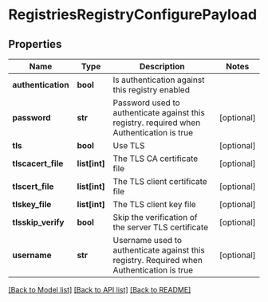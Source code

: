 # RegistriesRegistryConfigurePayload

## Properties
Name | Type | Description | Notes
------------ | ------------- | ------------- | -------------
**authentication** | **bool** | Is authentication against this registry enabled | 
**password** | **str** | Password used to authenticate against this registry. required when Authentication is true | [optional] 
**tls** | **bool** | Use TLS | [optional] 
**tlscacert_file** | **list[int]** | The TLS CA certificate file | [optional] 
**tlscert_file** | **list[int]** | The TLS client certificate file | [optional] 
**tlskey_file** | **list[int]** | The TLS client key file | [optional] 
**tlsskip_verify** | **bool** | Skip the verification of the server TLS certificate | [optional] 
**username** | **str** | Username used to authenticate against this registry. Required when Authentication is true | [optional] 

[[Back to Model list]](../README.md#documentation-for-models) [[Back to API list]](../README.md#documentation-for-api-endpoints) [[Back to README]](../README.md)


